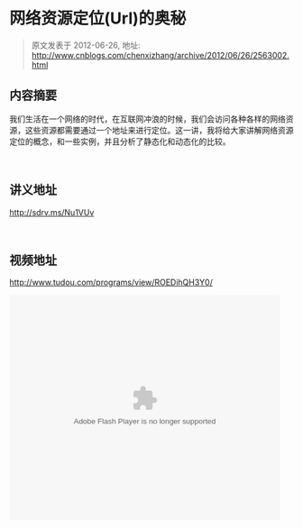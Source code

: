 # 网络资源定位(Url)的奥秘 
> 原文发表于 2012-06-26, 地址: http://www.cnblogs.com/chenxizhang/archive/2012/06/26/2563002.html 


<h2>内容摘要</h2> <p>我们生活在一个网络的时代，在互联网冲浪的时候，我们会访问各种各样的网络资源，这些资源都需要通过一个地址来进行定位。这一讲，我将给大家讲解网络资源定位的概念，和一些实例，并且分析了静态化和动态化的比较。</p> <p>&nbsp;</p> <h2>讲义地址</h2> <p><a title="http://sdrv.ms/Nu1VUv" href="http://sdrv.ms/Nu1VUv">http://sdrv.ms/Nu1VUv</a></p> <p>&nbsp;</p> <h2>视频地址</h2> <p><a href="http://www.tudou.com/programs/view/ROEDihQH3Y0/">http://www.tudou.com/programs/view/ROEDihQH3Y0/</a></p> <p><embed src="http://www.tudou.com/v/ROEDihQH3Y0/&amp;rpid=101037296&amp;resourceId=101037296_05_05_99&amp;bid=05/v.swf" type="application/x-shockwave-flash" allowscriptaccess="always" allowfullscreen="true" wmode="opaque" width="480" height="400"></embed></p>